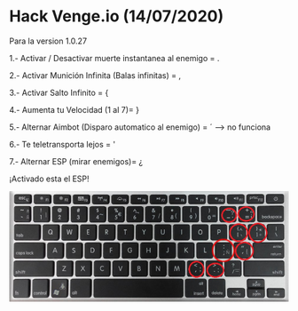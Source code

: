 # Hack Venge.io (14/07/2020)

Para la version 1.0.27

1.- Activar / Desactivar muerte instantanea al enemigo = .

2.- Activar Munición Infinita (Balas infinitas) = ,

3.- Activar Salto Infinito = {

4.- Aumenta tu Velocidad (1 al 7)= }

5.- Alternar Aimbot (Disparo automatico al enemigo) = ´   --> no funciona

6.- Te teletransporta lejos = '

7.- Alternar ESP (mirar enemigos)= ¿

¡Activado esta el ESP!

![Screenshot](teclado.jpg?raw=true )</p>
